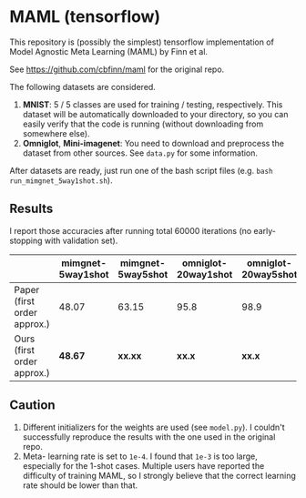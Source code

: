 # MAML (tensorflow)
This repository is (possibly the simplest) tensorflow implementation of Model Agnostic Meta Learning (MAML) by Finn et al.

See https://github.com/cbfinn/maml for the original repo.

The following datasets are considered.
1. __MNIST__: 5 / 5 classes are used for training / testing, respectively. This dataset will be automatically downloaded to your directory, so you can easily verify that the code is running (without downloading from somewhere else).
2. __Omniglot__, __Mini-imagenet__: You need to download and preprocess the dataset from other sources. See ```data.py``` for some information.

After datasets are ready, just run one of the bash script files (e.g. ```bash run_mimgnet_5way1shot.sh```).

## Results
I report those accuracies after running total 60000 iterations (no early-stopping with validation set). 

|       | mimgnet-5way1shot| mimgnet-5way5shot | omniglot-20way1shot| omniglot-20way5shot |
| ------| ---------------- | ----------------- | ------------------ | ------------------- |
| Paper (first order approx.) | 48.07            | 63.15             | 95.8               | 98.9                |
| Ours (first order approx.)  | __48.67__        | __xx.xx__         | __xx.x__           | __xx.x__            |

## Caution
1. Different initializers for the weights are used (see ```model.py```). I couldn't successfully reproduce the results with the one used in the original repo.
2. Meta- learning rate is set to ```1e-4```. I found that ```1e-3``` is too large, especially for the 1-shot cases. Multiple users have reported the difficulty of training MAML, so I strongly believe that the correct learning rate should be lower than that.
